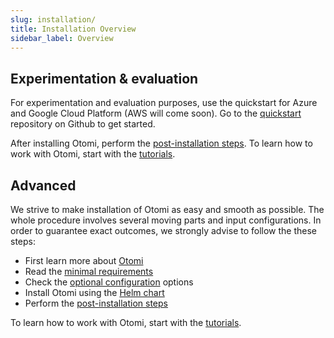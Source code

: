 ```yaml
---
slug: installation/
title: Installation Overview
sidebar_label: Overview
---
```


## Experimentation & evaluation

For experimentation and evaluation purposes, use the quickstart for Azure and Google Cloud Platform (AWS will come soon). Go to the [quickstart](https://github.com/redkubes/quickstart) repository on Github to get started.

After installing Otomi, perform the [post-installation steps](post-install). To learn how to work with Otomi, start with the [tutorials](/docs/tutorials/).

## Advanced

We strive to make installation of Otomi as easy and smooth as possible. The whole procedure involves several moving parts and input configurations. In order to guarantee exact outcomes, we strongly advise to follow the these steps:

- First learn more about [Otomi](/about)
- Read the [minimal requirements](prerequisites)
- Check the [optional configuration](optional) options
- Install Otomi using the [Helm chart](chart)
- Perform the [post-installation steps](post-install)

To learn how to work with Otomi, start with the [tutorials](/docs/tutorials/).
